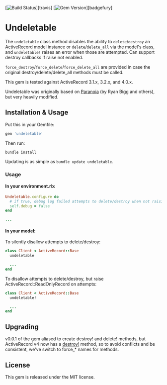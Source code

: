 [![Build Status](https://secure.travis-ci.org/FineLinePrototyping/undeletable.png?branch=master)][travis] [![Gem Version](https://badge.fury.io/rb/undeletable.png)][badgefury]

# Undeletable

The `undeletable` class method disables the ability to `delete`/`destroy` an ActiveRecord model instance or `delete`/`delete_all` via the model's class, and `undeletable!` raises an error when those are attempted. Can support destroy callbacks if raise not enabled.

`force_destroy`/`force_delete`/`force_delete_all` are provided in case the original destroy/delete/delete_all methods must be called.

This gem is tested against ActiveRecord 3.1.x, 3.2.x, and 4.0.x.

Undeletable was originally based on [Paranoia][paranoia] (by Ryan Bigg and others), but very heavily modified.

## Installation & Usage

Put this in your Gemfile:

```ruby
gem 'undeletable'
```

Then run:

```shell
bundle install
```

Updating is as simple as `bundle update undeletable`.

### Usage

#### In your environment.rb:

```ruby
Undeletable.configure do
  # if true, debug log failed attempts to delete/destroy when not raising error
  self.debug = false
end

...
```

#### In your model:

To silently disallow attempts to delete/destroy:

```ruby
class Client < ActiveRecord::Base
  undeletable

  ...
end
```

To disallow attempts to delete/destroy, but raise ActiveRecord::ReadOnlyRecord on attempts:

```ruby
class Client < ActiveRecord::Base
  undeletable!

  ...
end
```

## Upgrading

v0.0.1 of the gem aliased to create destroy! and delete! methods, but ActiveRecord v4 now has a [destroy!][rails4_destroy] method, so to avoid conflicts and be consistent, we've switch to force_* names for methods.

## License

This gem is released under the MIT license.

[rails4_destroy]: https://github.com/rails/rails/blob/v4.0.0/activerecord/lib/active_record/persistence.rb#L169
[paranoia]: https://github.com/radar/paranoia
